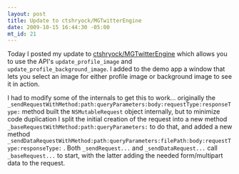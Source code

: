 ```yaml
--- 
layout: post
title: Update to ctshryock/MGTwitterEngine
date: 2009-10-15 16:44:30 -05:00
mt_id: 21
---
```

Today I posted my update to [ctshryock/MGTwitterEngine](http://github.com/ctshryock/MGTwitterEngine "My fork of MGTwitterEngine") which allows you to use the API's `update_profile_image` and `update_profile_background_image`.  I added to the demo app a window that lets you select an image for either profile image or background image to see it in action.

I had to modify some of the internals to get this to work... originally the `_sendRequestWithMethod:path:queryParameters:body:requestType:responseType:` method built the `NSMutableRequest` object internally, but to minimize code duplication I split the initial creation of the request into a new method `_baseRequestWithMethod:path:queryParameters:` to do that, and added a new method `_sendDataRequestWithMethod:path:queryParameters:filePath:body:requestType:responseType:` .  Both `_sendRequest...` and `_sendDataRequest...` call `_baseRequest...` to start, with the latter adding the needed form/multipart data to the request.
 

